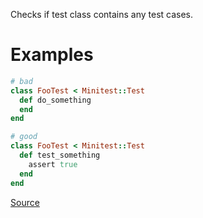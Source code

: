 
Checks if test class contains any test cases.

# Examples

```ruby
# bad
class FooTest < Minitest::Test
  def do_something
  end
end

# good
class FooTest < Minitest::Test
  def test_something
    assert true
  end
end
```

[Source](http://www.rubydoc.info/gems/rubocop/RuboCop/Cop/Minitest/NoTestCases)